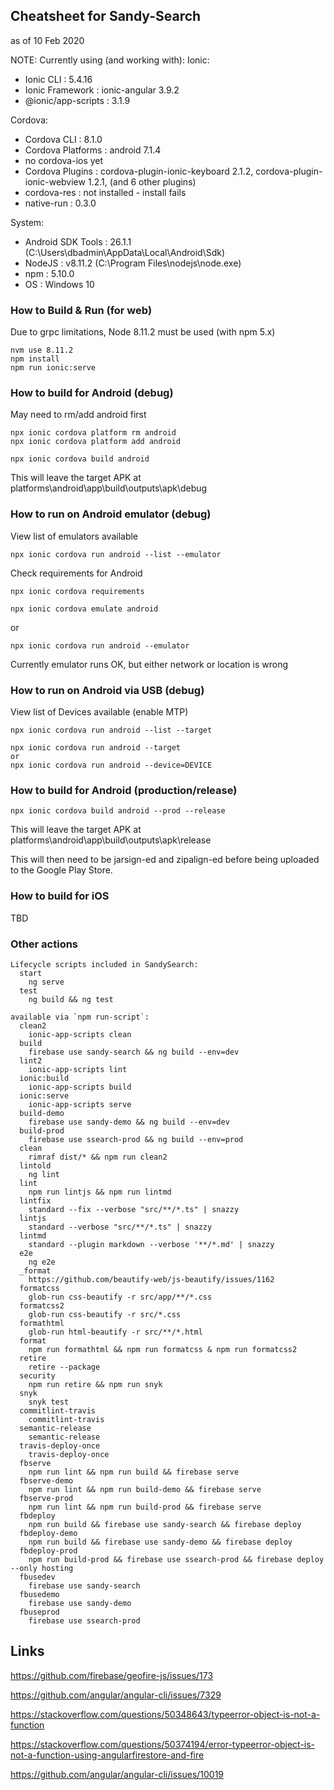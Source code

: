 ## Cheatsheet for Sandy-Search
as of 10 Feb 2020

NOTE: Currently using (and working with):
Ionic:
 - Ionic CLI          : 5.4.16
 - Ionic Framework    : ionic-angular 3.9.2
 - @ionic/app-scripts : 3.1.9

Cordova:
 - Cordova CLI       : 8.1.0
 - Cordova Platforms : android 7.1.4
 - no cordova-ios yet
 - Cordova Plugins   : cordova-plugin-ionic-keyboard 2.1.2, cordova-plugin-ionic-webview 1.2.1, (and 6 other plugins)
 - cordova-res : not installed - install fails
 - native-run  : 0.3.0

System:
 - Android SDK Tools : 26.1.1 (C:\Users\dbadmin\AppData\Local\Android\Sdk)
 - NodeJS            : v8.11.2 (C:\Program Files\nodejs\node.exe)
 - npm               : 5.10.0
 - OS                : Windows 10

### How to Build & Run (for web)

Due to grpc limitations, Node 8.11.2 must be used (with npm 5.x)

```
nvm use 8.11.2
npm install
npm run ionic:serve
```

### How to build for Android (debug)

May need to rm/add android first
```
npx ionic cordova platform rm android
npx ionic cordova platform add android
```

```
npx ionic cordova build android
```

This will leave the target APK at platforms\android\app\build\outputs\apk\debug

### How to run on Android emulator (debug)

View list of emulators available
```
npx ionic cordova run android --list --emulator
```

Check requirements for Android
```
npx ionic cordova requirements
```

```
npx ionic cordova emulate android
```
or
```
npx ionic cordova run android --emulator
```

Currently emulator runs OK, but either network or location is wrong

### How to run on Android via USB (debug)

View list of Devices available (enable MTP)
```
npx ionic cordova run android --list --target
```

```
npx ionic cordova run android --target
or
npx ionic cordova run android --device=DEVICE
```


### How to build for Android (production/release)

```
npx ionic cordova build android --prod --release
```

This will leave the target APK at platforms\android\app\build\outputs\apk\release

This will then need to be jarsign-ed and zipalign-ed before being uploaded to the Google Play Store.

### How to build for iOS
TBD

### Other actions

```
Lifecycle scripts included in SandySearch:
  start
    ng serve
  test
    ng build && ng test

available via `npm run-script`:
  clean2
    ionic-app-scripts clean
  build
    firebase use sandy-search && ng build --env=dev
  lint2
    ionic-app-scripts lint
  ionic:build
    ionic-app-scripts build
  ionic:serve
    ionic-app-scripts serve
  build-demo
    firebase use sandy-demo && ng build --env=dev
  build-prod
    firebase use ssearch-prod && ng build --env=prod
  clean
    rimraf dist/* && npm run clean2
  lintold
    ng lint
  lint
    npm run lintjs && npm run lintmd
  lintfix
    standard --fix --verbose "src/**/*.ts" | snazzy
  lintjs
    standard --verbose "src/**/*.ts" | snazzy
  lintmd
    standard --plugin markdown --verbose '**/*.md' | snazzy
  e2e
    ng e2e
  _format
    https://github.com/beautify-web/js-beautify/issues/1162
  formatcss
    glob-run css-beautify -r src/app/**/*.css
  formatcss2
    glob-run css-beautify -r src/*.css
  formathtml
    glob-run html-beautify -r src/**/*.html
  format
    npm run formathtml && npm run formatcss & npm run formatcss2
  retire
    retire --package
  security
    npm run retire && npm run snyk
  snyk
    snyk test
  commitlint-travis
    commitlint-travis
  semantic-release
    semantic-release
  travis-deploy-once
    travis-deploy-once
  fbserve
    npm run lint && npm run build && firebase serve
  fbserve-demo
    npm run lint && npm run build-demo && firebase serve
  fbserve-prod
    npm run lint && npm run build-prod && firebase serve
  fbdeploy
    npm run build && firebase use sandy-search && firebase deploy
  fbdeploy-demo
    npm run build && firebase use sandy-demo && firebase deploy
  fbdeploy-prod
    npm run build-prod && firebase use ssearch-prod && firebase deploy --only hosting
  fbusedev
    firebase use sandy-search
  fbusedemo
    firebase use sandy-demo
  fbuseprod
    firebase use ssearch-prod
```

## Links

https://github.com/firebase/geofire-js/issues/173

https://github.com/angular/angular-cli/issues/7329

https://stackoverflow.com/questions/50348643/typeerror-object-is-not-a-function

https://stackoverflow.com/questions/50374194/error-typeerror-object-is-not-a-function-using-angularfirestore-and-fire

https://github.com/angular/angular-cli/issues/10019
